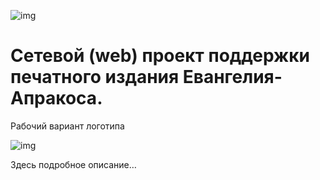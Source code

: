 ![img](https://1.bp.blogspot.com/-NsnWECMcQVU/YMTFe_pbOKI/AAAAAAAAGms/Kb4KOserqsQTR9IaHshNfrIU27zHbHWrQCLcBGAsYHQ/s200/az374ru_1.png)

# Сетевой (web) проект поддержки печатного издания Евангелия-Апракоса.

Рабочий вариант логотипа

![img](https://1.bp.blogspot.com/-NsnWECMcQVU/YMTFe_pbOKI/AAAAAAAAGms/Kb4KOserqsQTR9IaHshNfrIU27zHbHWrQCLcBGAsYHQ/s77/az374ru_1.png)


Здесь подробное описание…
